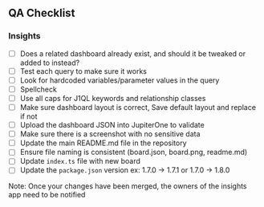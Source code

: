 ## QA Checklist

### Insights

- [ ] Does a related dashboard already exist, and should it be tweaked or added to instead?
- [ ] Test each query to make sure it works
- [ ] Look for hardcoded variables/parameter values in the query
- [ ] Spellcheck
- [ ] Use all caps for J1QL keywords and relationship classes
- [ ] Make sure dashboard layout is correct, Save default layout and replace if not
- [ ] Upload the dashboard JSON into JupiterOne to validate
- [ ] Make sure there is a screenshot with no sensitive data
- [ ] Update the main README.md file in the repository
- [ ] Ensure file naming is consistent (board.json, board.png, readme.md)
- [ ] Update `index.ts` file with new board
- [ ] Update the `package.json` version ex: 1.7.0 -> 1.7.1 or 1.7.0 -> 1.8.0

Note: Once your changes have been merged, the owners of the insights app need to be notified
